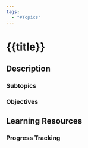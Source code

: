 ```yaml
---
tags:
  - "#Topics"
---
```

# {{title}}

## Description
### Subtopics
### Objectives
## Learning Resources
### Progress Tracking